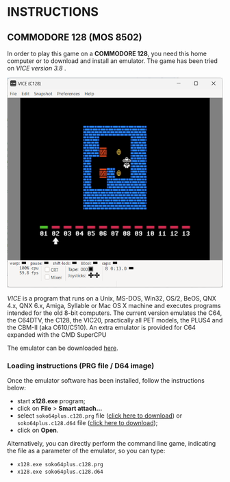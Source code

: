 # INSTRUCTIONS

## COMMODORE 128 (MOS 8502)

In order to play this game on a **COMMODORE 128**, you need this home computer or to download and install an emulator. The game has been tried on *VICE version 3.8* .

![example of running](../pictures/c128-game.png)

*VICE* is a program that runs on a Unix, MS-DOS, Win32, OS/2, BeOS, QNX 4.x, QNX 6.x, Amiga, Syllable or Mac OS X machine and executes programs intended for the old 8-bit computers. The current version emulates the C64, the C64DTV, the C128, the VIC20, practically all PET models, the PLUS4 and the CBM-II (aka C610/C510). An extra emulator is provided for C64 expanded with the CMD SuperCPU

The emulator can be downloaded [here](https://vice-emu.sourceforge.io/).

### Loading instructions (PRG file / D64 image)

Once the emulator software has been installed, follow the instructions below:
 - start **x128.exe** program;
 - click on **File** > **Smart attach...**
 - select <code>soko64plus.c128.prg</code> file ([click here to download](https://spotlessmind1975.itch.io/soko64plus)) or <code>soko64plus.c128.d64</code> file ([click here to download](https://spotlessmind1975.itch.io/soko64plus));
 - click on **Open**.

Alternatively, you can directly perform the command line game, indicating the file as a parameter of the emulator, so you can type:
 - <code>x128.exe soko64plus.c128.prg</code>
 - <code>x128.exe soko64plus.c128.d64</code>